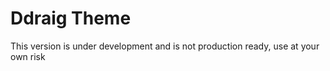 ﻿Ddraig Theme 
============
This version is under development and is not production ready, use at your own risk